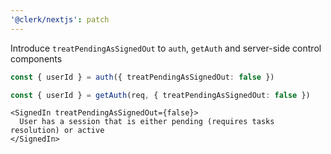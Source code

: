 ```yaml
---
'@clerk/nextjs': patch
---
```


Introduce `treatPendingAsSignedOut` to `auth`, `getAuth` and server-side control components

```ts
const { userId } = auth({ treatPendingAsSignedOut: false })
```

```ts
const { userId } = getAuth(req, { treatPendingAsSignedOut: false })
```

```tsx
<SignedIn treatPendingAsSignedOut={false}>
  User has a session that is either pending (requires tasks resolution) or active
</SignedIn>
```
